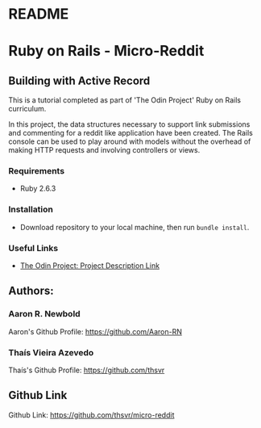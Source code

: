# README

# Ruby on Rails - Micro-Reddit
## Building with Active Record

This is a tutorial completed as part of 'The Odin Project' Ruby on Rails curriculum.

In this project, the data structures necessary to support link submissions and commenting for a reddit like application have been created. The Rails console can be used to play around with models without the overhead of making HTTP requests and involving controllers or views.

### Requirements

* Ruby 2.6.3

### Installation

* Download repository to your local machine, then run `bundle install`.

### Useful Links

* [The Odin Project: Project Description Link](https://www.theodinproject.com/courses/ruby-on-rails/lessons/building-with-active-record-ruby-on-rails)

## Authors: 
### Aaron R. Newbold
Aaron's Github Profile: https://github.com/Aaron-RN
### Thaís Vieira Azevedo
Thaís's Github Profile: https://github.com/thsvr


## Github Link
Github Link: https://github.com/thsvr/micro-reddit
